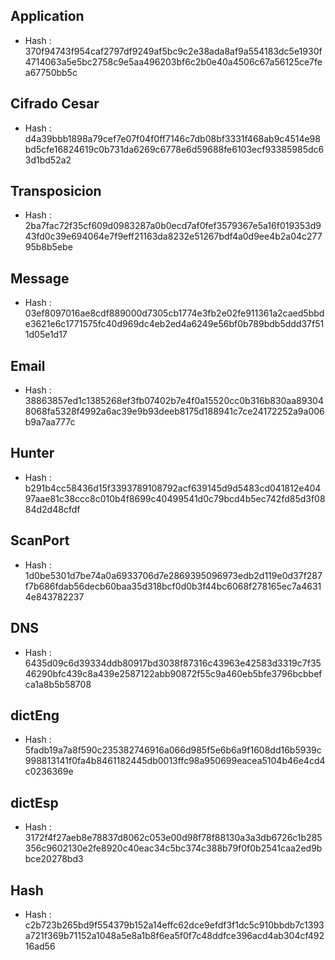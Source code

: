
Application
-----------
- Hash : 370f94743f954caf2797df9249af5bc9c2e38ada8af9a554183dc5e1930f4714063a5e5bc2758c9e5aa496203bf6c2b0e40a4506c67a56125ce7fea67750bb5c

Cifrado Cesar
-------------
- Hash : d4a39bbb1898a79cef7e07f04f0ff7146c7db08bf3331f468ab9c4514e98bd5cfe16824619c0b731da6269c6778e6d59688fe6103ecf93385985dc63d1bd52a2

Transposicion
-------------
- Hash : 2ba7fac72f35cf609d0983287a0b0ecd7af0fef3579367e5a16f019353d943fd0c39e694064e7f9eff21163da8232e51267bdf4a0d9ee4b2a04c27795b8b5ebe

Message
-------
- Hash : 03ef8097016ae8cdf889000d7305cb1774e3fb2e02fe911361a2caed5bbde3621e6c1771575fc40d969dc4eb2ed4a6249e56bf0b789bdb5ddd37f511d05e1d17

Email
-----
- Hash : 38863857ed1c1385268ef3fb07402b7e4f0a15520cc0b316b830aa893048068fa5328f4992a6ac39e9b93deeb8175d188941c7ce24172252a9a006b9a7aa777c

Hunter
------
- Hash : b291b4cc58436d15f3393789108792acf639145d9d5483cd041812e40497aae81c38ccc8c010b4f8699c40499541d0c79bcd4b5ec742fd85d3f0884d2d48cfdf

ScanPort
--------
- Hash : 1d0be5301d7be74a0a6933706d7e2869395096973edb2d119e0d37f287f7b686fdab56decb60baa35d318bcf0d0b3f44bc6068f278165ec7a46314e843782237

DNS
---
- Hash : 6435d09c6d39334ddb80917bd3038f87316c43963e42583d3319c7f3546290bfc439c8a439e2587122abb90872f55c9a460eb5bfe3796bcbbefca1a8b5b58708

dictEng
-------
- Hash : 5fadb19a7a8f590c235382746916a066d985f5e6b6a9f1608dd16b5939c998813141f0fa4b8461182445db0013ffc98a950699eacea5104b46e4cd4c0236369e

dictEsp
-------
- Hash : 3172f4f27aeb8e78837d8062c053e00d98f78f88130a3a3db6726c1b285356c9602130e2fe8920c40eac34c5bc374c388b79f0f0b2541caa2ed9bbce20278bd3

Hash
----
- Hash : c2b723b265bd9f554379b152a14effc62dce9efdf3f1dc5c910bbdb7c1393a721f369b71152a1048a5e8a1b8f6ea5f0f7c48ddfce396acd4ab304cf49216ad56
